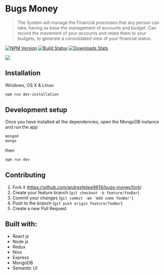
# Bugs Money
>The System will manage the Financial processes that any person can take, having as base the management of accounts and budget. Can record the movement of your accounts and relate them to your budgets, to generate a consolidated view of your financial status.

[![NPM Version][npm-image]][npm-url]
[![Build Status][travis-image]][travis-url]
[![Downloads Stats][npm-downloads]][npm-url]


![](header.png)

## Installation

Windows, OS X & Linux:

```sh
npm run dev-installation
```

## Development setup

Once you have installed all the dependencies, open the MongoDB instance and run the app

```sh
mongod
mongo
```
then

```sh
npm run dev
```

## Contributing

1. Fork it (<https://github.com/andresfelipe9619/bugs-money/fork>)
2. Create your feature branch (`git checkout -b feature/fooBar`)
3. Commit your changes (`git commit -am 'Add some fooBar'`)
4. Push to the branch (`git push origin feature/fooBar`)
5. Create a new Pull Request

<!-- Markdown link & img dfn's -->
[npm-image]: https://img.shields.io/npm/v/datadog-metrics.svg?style=flat-square
[npm-url]: https://npmjs.org/package/datadog-metrics
[npm-downloads]: https://img.shields.io/npm/dm/datadog-metrics.svg?style=flat-square
[travis-image]: https://img.shields.io/travis/dbader/node-datadog-metrics/master.svg?style=flat-square
[travis-url]: https://travis-ci.org/dbader/node-datadog-metrics
[wiki]: https://github.com/yourname/yourproject/wiki
## Built with:

 - React js
 - Node js
 - Redux
 - Nivo
 - Express
 - MongoDB
 - Semantic UI
